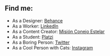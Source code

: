 ## Find me:

* As a Designer: [Behance](https://www.behance.net/VGdiseno)
* As a Worker: [LinkedIn](https://www.linkedin.com/in/hectorgerardoreyes/)
* As a Content Creator: [Misión Conejo Estelar](https://www.instagram.com/conejoestelar)
* As a Student: [Platzi](https://platzi.com/@hector___reyes/)
* As a Boring Person: [Twitter](https://twitter.com/HectorDevX)
* As a Cool Person with Cats: [Instagram](https://www.instagram.com/hector___reyes/)
